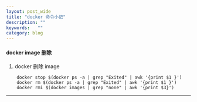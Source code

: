```yaml
---
layout: post_wide
title: "docker 命令小记"
description: ""
keywords:   ""
category: blog
---
```


#### docker image 删除
1. docker 删除 <none> image
```
    docker stop $(docker ps -a | grep "Exited" | awk '{print $1 }')
    docker rm $(docker ps -a | grep "Exited" | awk '{print $1 }')
    docker rmi $(docker images | grep "none" | awk '{print $3}')
```


---
